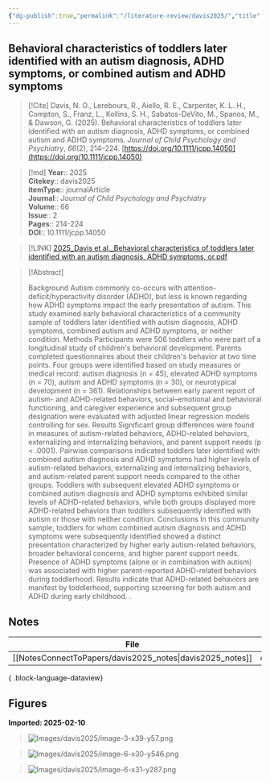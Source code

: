 ```yaml
---
{"dg-publish":true,"permalink":"/literature-review/davis2025/","title":"Behavioral characteristics of toddlers later identified with an autism diagnosis, ADHD symptoms, or combined autism and ADHD symptoms","tags":["Autism","ADHD","screening","preschool","children"]}
---
```



## Behavioral characteristics of toddlers later identified with an autism diagnosis, ADHD symptoms, or combined autism and ADHD symptoms

> [!Cite]
> Davis, N. O., Lerebours, R., Aiello, R. E., Carpenter, K. L. H., Compton, S., Franz, L., Kollins, S. H., Sabatos-DeVito, M., Spanos, M., & Dawson, G. (2025). Behavioral characteristics of toddlers later identified with an autism diagnosis, ADHD symptoms, or combined autism and ADHD symptoms. _Journal of Child Psychology and Psychiatry_, _66_(2), 214–224. [https://doi.org/10.1111/jcpp.14050](https://doi.org/10.1111/jcpp.14050)


>[!md]
> **Year**:: 2025   
> **Citekey**:: davis2025  
> **itemType**:: journalArticle  
> **Journal**:: *Journal of Child Psychology and Psychiatry*  
> **Volume**:: 66  
> **Issue**:: 2   
> **Pages**:: 214-224  
> **DOI**:: 10.1111/jcpp.14050    

> [!LINK] 
> [2025_Davis et al._Behavioral characteristics of toddlers later identified with an autism diagnosis, ADHD symptoms, or.pdf](zotero://select/library/items/5ICSWDPF)

> [!Abstract]
>
> Background Autism commonly co-occurs with attention-deficit/hyperactivity disorder (ADHD), but less is known regarding how ADHD symptoms impact the early presentation of autism. This study examined early behavioral characteristics of a community sample of toddlers later identified with autism diagnosis, ADHD symptoms, combined autism and ADHD symptoms, or neither condition. Methods Participants were 506 toddlers who were part of a longitudinal study of children's behavioral development. Parents completed questionnaires about their children's behavior at two time points. Four groups were identified based on study measures or medical record: autism diagnosis (n = 45), elevated ADHD symptoms (n = 70), autism and ADHD symptoms (n = 30), or neurotypical development (n = 361). Relationships between early parent report of autism- and ADHD-related behaviors, social–emotional and behavioral functioning, and caregiver experience and subsequent group designation were evaluated with adjusted linear regression models controlling for sex. Results Significant group differences were found in measures of autism-related behaviors, ADHD-related behaviors, externalizing and internalizing behaviors, and parent support needs (p < .0001). Pairwise comparisons indicated toddlers later identified with combined autism diagnosis and ADHD symptoms had higher levels of autism-related behaviors, externalizing and internalizing behaviors, and autism-related parent support needs compared to the other groups. Toddlers with subsequent elevated ADHD symptoms or combined autism diagnosis and ADHD symptoms exhibited similar levels of ADHD-related behaviors, while both groups displayed more ADHD-related behaviors than toddlers subsequently identified with autism or those with neither condition. Conclusions In this community sample, toddlers for whom combined autism diagnosis and ADHD symptoms were subsequently identified showed a distinct presentation characterized by higher early autism-related behaviors, broader behavioral concerns, and higher parent support needs. Presence of ADHD symptoms (alone or in combination with autism) was associated with higher parent-reported ADHD-related behaviors during toddlerhood. Results indicate that ADHD-related behaviors are manifest by toddlerhood, supporting screening for both autism and ADHD during early childhood.
>.
> 


## Notes

| File                                                         | file.name       |
| ------------------------------------------------------------ | --------------- |
| [[NotesConnectToPapers/davis2025_notes\|davis2025_notes]] | davis2025_notes |

{ .block-language-dataview}


## Figures

**Imported: 2025-02-10**

> ![Images/davis2025/image-3-x39-y57.png](/img/user/Images/davis2025/image-3-x39-y57.png)

> ![Images/davis2025/image-6-x30-y546.png](/img/user/Images/davis2025/image-6-x30-y546.png)

> ![Images/davis2025/image-6-x31-y287.png](/img/user/Images/davis2025/image-6-x31-y287.png)